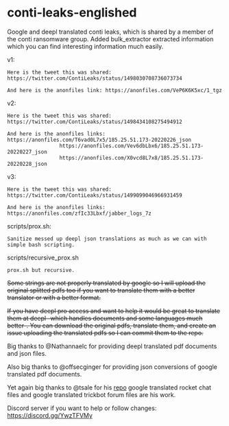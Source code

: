 # conti-leaks-englished
Google and deepl translated conti leaks, which is shared by a member of the conti ransomware group.
Added bulk_extractor extracted information which you can find interesting information much easily.

v1: 
```
Here is the tweet this was shared: https://twitter.com/ContiLeaks/status/1498030708736073734

And here is the anonfiles link: https://anonfiles.com/VeP6K6K5xc/1_tgz
```
v2:
```
Here is the tweet this was shared: https://twitter.com/ContiLeaks/status/1498434108275494912

And here is the anonfiles links: https://anonfiles.com/T6vad0L7x5/185.25.51.173-20220226_json
				 https://anonfiles.com/Vev6dbLbx6/185.25.51.173-20220227_json
				 https://anonfiles.com/X0vcd8L7x8/185.25.51.173-20220228_json
```
v3:
```
Here is the tweet this was shared: https://twitter.com/ContiLeaks/status/1499099046966931459

And here is the anonfiles links: https://anonfiles.com/zfIc33Lbxf/jabber_logs_7z
```

scripts/prox.sh:
```
Sanitize messed up deepl json translations as much as we can with simple bash scripting.
```
scripts/recursive_prox.sh
```
prox.sh but recursive.
```

~~Some strings are not properly translated by google so I will upload the original splitted pdfs too if you want to translate them with a better translator or with a better format.~~

~~If you have deepl pro access and want to help it would be great to translate them at deepl -which handles documents and some languages much better-. You can download the original pdfs, translate them, and create an issue uploading the translated pdfs so I can commit them to the repo.~~

Big thanks to @Nathannaelc for providing deepl translated pdf documents and json files.

Also big thanks to @offsecginger for providing json conversions of google translated pdf documents.

Yet again big thanks to @tsale for his [repo](https://github.com/tsale/translated_conti_leaked_comms) google translated rocket chat files and google translated trickbot forum files are his work.

Discord server if you want to help or follow changes: https://discord.gg/YwzTFVMy

